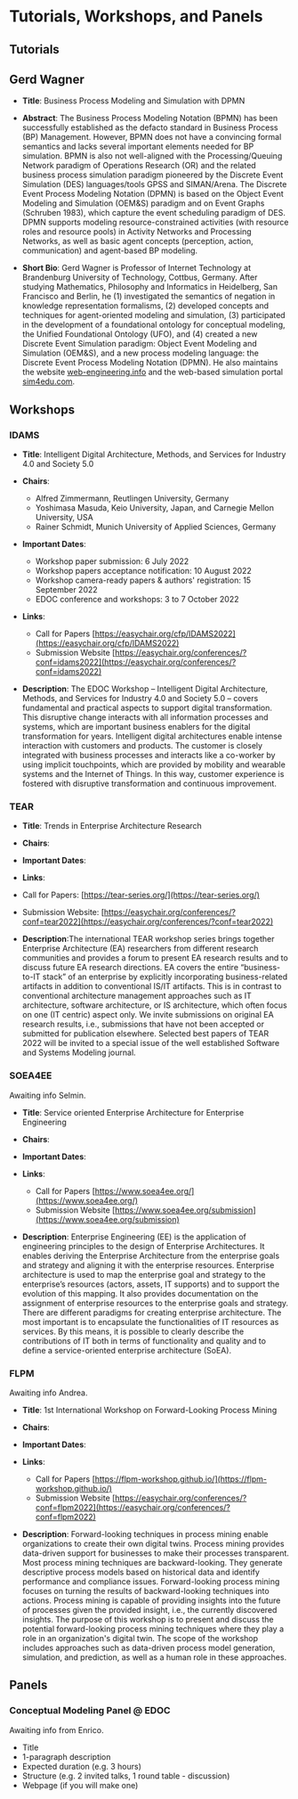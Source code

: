 # Tutorials, Workshops, and Panels

## Tutorials

## Gerd Wagner

- **Title**: Business Process Modeling and Simulation with DPMN

- **Abstract**: The Business Process Modeling Notation (BPMN) has been successfully established as the defacto standard in Business Process (BP) Management. However, BPMN does not have a convincing formal semantics and lacks several important elements needed for BP simulation. BPMN is also not well-aligned with the Processing/Queuing Network paradigm of Operations Research (OR) and the related business process simulation paradigm pioneered by the Discrete Event Simulation (DES) languages/tools GPSS and SIMAN/Arena. The Discrete Event Process Modeling Notation (DPMN) is based on the Object Event Modeling and Simulation (OEM&S) paradigm and on Event Graphs (Schruben 1983), which capture the event scheduling paradigm of DES. DPMN supports modeling resource-constrained activities (with resource roles and resource pools) in Activity Networks and  Processing Networks, as well as basic agent concepts (perception, action, communication) and agent-based BP modeling.

- **Short Bio**: Gerd Wagner is Professor of Internet Technology at Brandenburg University of Technology, Cottbus, Germany. After studying Mathematics, Philosophy and Informatics in Heidelberg, San Francisco and Berlin, he (1) investigated the semantics of negation in knowledge representation formalisms, (2) developed concepts and techniques for agent-oriented modeling and simulation, (3) participated in the development of a foundational ontology for conceptual modeling, the Unified Foundational Ontology (UFO), and (4) created a new Discrete Event Simulation paradigm: Object Event Modeling and Simulation (OEM&S), and a new process modeling language: the Discrete Event Process Modeling Notation (DPMN). He also maintains the website [web-engineering.info](http://web-engineering.info/) and the web-based simulation portal [sim4edu.com](http://sim4edu.com/).

## Workshops

### IDAMS

- **Title**: Intelligent Digital Architecture, Methods, and Services for Industry 4.0 and Society 5.0

- **Chairs**:

  - Alfred Zimmermann, Reutlingen University, Germany
  - Yoshimasa Masuda, Keio University, Japan, and Carnegie Mellon University, USA
  - Rainer Schmidt, Munich University of Applied Sciences, Germany

- **Important Dates**:

  - Workshop paper submission: 6 July 2022
  - Workshop papers acceptance notification: 10 August 2022
  - Workshop camera-ready papers & authors' registration: 15 September 2022
  - EDOC conference and workshops: 3 to 7 October 2022

- **Links**:

  - Call for Papers [https://easychair.org/cfp/IDAMS2022](https://easychair.org/cfp/IDAMS2022)
  - Submission Website [https://easychair.org/conferences/?conf=idams2022](https://easychair.org/conferences/?conf=idams2022)

- **Description**: The EDOC Workshop – Intelligent Digital Architecture, Methods, and Services for Industry 4.0 and Society 5.0 – covers fundamental and practical aspects to support digital transformation. This disruptive change interacts with all information processes and systems, which are important business enablers for the digital transformation for years. Intelligent digital architectures enable intense interaction with customers and products. The customer is closely integrated with business processes and interacts like a co-worker by using implicit touchpoints, which are provided by mobility and wearable systems and the Internet of Things. In this way, customer experience is fostered with disruptive transformation and continuous improvement.

### TEAR

- **Title**: Trends in Enterprise Architecture Research
- **Chairs**:
- **Important Dates**:
- **Links**:

- Call for Papers: [https://tear-series.org/](https://tear-series.org/)
- Submission Website: [https://easychair.org/conferences/?conf=tear2022](https://easychair.org/conferences/?conf=tear2022)

- **Description**:The international TEAR workshop series brings together Enterprise Architecture (EA) researchers from different research communities and provides a forum to present EA research results and to discuss future EA research directions. EA covers the entire “business-to-IT stack” of an enterprise by explicitly incorporating business-related artifacts in addition to conventional IS/IT artifacts. This is in contrast to conventional architecture management approaches such as IT architecture, software architecture, or IS architecture, which often focus on one (IT centric) aspect only. We invite submissions on original EA research results, i.e., submissions that have not been accepted or submitted for publication elsewhere. Selected best papers of TEAR 2022 will be invited to a special issue of the well established Software and Systems Modeling journal.

### SOEA4EE

Awaiting info Selmin.

- **Title**: Service oriented Enterprise Architecture for Enterprise Engineering
- **Chairs**:
- **Important Dates**:
- **Links**:

  - Call for Papers [https://www.soea4ee.org/](https://www.soea4ee.org/)
  - Submission Website [https://www.soea4ee.org/submission](https://www.soea4ee.org/submission)

- **Description**: Enterprise Engineering (EE) is the application of engineering principles to the design of Enterprise Architectures. It enables deriving the Enterprise Architecture from the enterprise goals and strategy and aligning it with the enterprise resources. Enterprise architecture is used to map the enterprise goal and strategy to the enterprise’s resources (actors, assets, IT supports) and to support the evolution of this mapping. It also provides documentation on the assignment of enterprise resources to the enterprise goals and strategy. There are different paradigms for creating enterprise architecture. The most important is to encapsulate the functionalities of IT resources as services. By this means, it is possible to clearly describe the contributions of IT both in terms of functionality and quality and to define a service-oriented enterprise architecture (SoEA).

### FLPM

Awaiting info Andrea.

- **Title**: 1st International Workshop on Forward-Looking Process Mining
- **Chairs**:
- **Important Dates**:
- **Links**:

  - Call for Papers [https://flpm-workshop.github.io/](https://flpm-workshop.github.io/)
  - Submission Website [https://easychair.org/conferences/?conf=flpm2022](https://easychair.org/conferences/?conf=flpm2022)

- **Description**: Forward-looking techniques in process mining enable organizations to create their own digital twins. Process mining provides data-driven support for businesses to make their processes transparent. Most process mining techniques are backward-looking. They generate descriptive process models based on historical data and identify performance and compliance issues. Forward-looking process mining focuses on turning the results of backward-looking techniques into actions. Process mining is capable of providing insights into the future of processes given the provided insight, i.e., the currently discovered insights. The purpose of this workshop is to present and discuss the potential forward-looking process mining techniques where they play a role in an organization's digital twin. The scope of the workshop includes approaches such as data-driven process model generation, simulation, and prediction, as well as a human role in these approaches.

## Panels

### Conceptual Modeling Panel @ EDOC

Awaiting info from Enrico.

- Title
- 1-paragraph description
- Expected duration (e.g. 3 hours)
- Structure (e.g. 2 invited talks, 1 round table - discussion)
- Webpage (if you will make one)